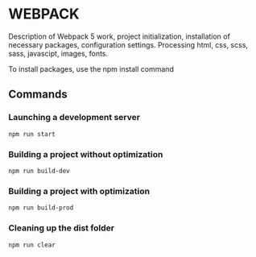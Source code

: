 # WEBPACK
Description of Webpack 5 work, project initialization, installation of necessary packages, configuration settings.
Processing html, css, scss, sass, javascipt, images, fonts.

To install packages, use the npm install command

## Commands

### Launching a development server
```shell
npm run start
```

### Building a project without optimization
```shell
npm run build-dev
```

### Building a project with optimization
```shell
npm run build-prod
```

### Cleaning up the dist folder
```shell
npm run clear
```
